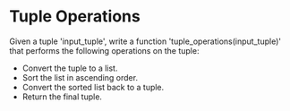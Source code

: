 # Tuple Operations

Given a tuple 'input_tuple', write a function 'tuple_operations(input_tuple)' that performs the following operations on the tuple:

- Convert the tuple to a list.
- Sort the list in ascending order.
- Convert the sorted list back to a tuple.
- Return the final tuple.